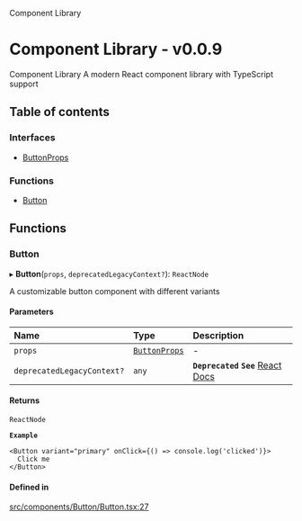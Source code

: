 Component Library

# Component Library - v0.0.9

Component Library
A modern React component library with TypeScript support

## Table of contents

### Interfaces

- [ButtonProps](interfaces/ButtonProps.md)

### Functions

- [Button](README.md#button)

## Functions

### Button

▸ **Button**(`props`, `deprecatedLegacyContext?`): `ReactNode`

A customizable button component with different variants

#### Parameters

| Name | Type | Description |
| :------ | :------ | :------ |
| `props` | [`ButtonProps`](interfaces/ButtonProps.md) | - |
| `deprecatedLegacyContext?` | `any` | **`Deprecated`** **`See`** [React Docs](https://legacy.reactjs.org/docs/legacy-context.html#referencing-context-in-lifecycle-methods) |

#### Returns

`ReactNode`

**`Example`**

```tsx
<Button variant="primary" onClick={() => console.log('clicked')}>
  Click me
</Button>
```

#### Defined in

[src/components/Button/Button.tsx:27](https://github.com/RandAOLabs/component-library/blob/a5627d44bc832c1c1d7724ac395996e0caaa7f84/src/components/Button/Button.tsx#L27)
